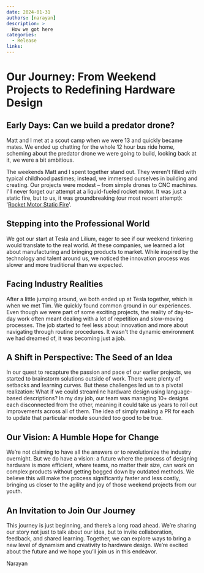 ```yaml
---
date: 2024-01-31
authors: [narayan]
description: >
  How we got here
categories:
  - Release
links:
---
```


# Our Journey: From Weekend Projects to Redefining Hardware Design
## Early Days: Can we build a predator drone?
Matt and I met at a scout camp when we were 13 and quickly became mates. We ended up chatting for the whole 12 hour bus ride home, scheming about the predator drone we were going to build, looking back at it, we were a bit ambitious.

The weekends Matt and I spent together stand out. They weren't filled with typical childhood pastimes; instead, we immersed ourselves in building and creating. Our projects were modest – from simple drones to CNC machines. I'll never forget our attempt at a liquid-fueled rocket motor. It was just a static fire, but to us, it was groundbreaking (our most recent attempt): '[Rocket Motor Static Fire](https://www.youtube.com/watch?v=kB_fUcHpbbk)'.

## Stepping into the Professional World
We got our start at Tesla and Lilium, eager to see if our weekend tinkering would translate to the real world. At these companies, we learned a lot about manufacturing and bringing products to market. While inspired by the technology and talent around us, we noticed the innovation process was slower and more traditional than we expected.

## Facing Industry Realities
After a little jumping around, we both ended up at Tesla together, which is when we met Tim. We quickly found common ground in our experiences. Even though we were part of some exciting projects, the reality of day-to-day work often meant dealing with a lot of repetition and slow-moving processes. The job started to feel less about innovation and more about navigating through routine procedures. It wasn't the dynamic environment we had dreamed of, it was becoming just a job.

## A Shift in Perspective: The Seed of an Idea
In our quest to recapture the passion and pace of our earlier projects, we started to brainstorm solutions outside of work. There were plenty of setbacks and learning curves. But these challenges led us to a pivotal realization: What if we could streamline hardware design using language-based descriptions? In my day job, our team was managing 10+ designs each disconnected from the other, meaning it could take us years to roll out improvements across all of them. The idea of simply making a PR for each to update that particular module sounded too good to be true.

## Our Vision: A Humble Hope for Change
We’re not claiming to have all the answers or to revolutionize the industry overnight. But we do have a vision: a future where the process of designing hardware is more efficient, where teams, no matter their size, can work on complex products without getting bogged down by outdated methods. We believe this will make the process significantly faster and less costly, bringing us closer to the agility and joy of those weekend projects from our youth.

## An Invitation to Join Our Journey
This journey is just beginning, and there’s a long road ahead. We’re sharing our story not just to talk about our idea, but to invite collaboration, feedback, and shared learning. Together, we can explore ways to bring a new level of dynamism and creativity to hardware design. We’re excited about the future and we hope you’ll join us in this endeavor.

Narayan
